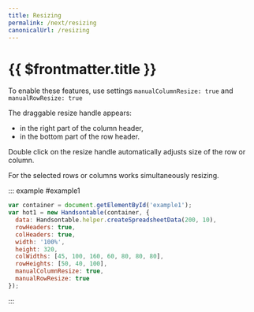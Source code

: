 ```yaml
---
title: Resizing
permalink: /next/resizing
canonicalUrl: /resizing
---
```


# {{ $frontmatter.title }}

To enable these features, use settings `manualColumnResize: true` and `manualRowResize: true`

The draggable resize handle appears:

* in the right part of the column header,
* in the bottom part of the row header.

Double click on the resize handle automatically adjusts size of the row or column.

For the selected rows or columns works simultaneously resizing.

::: example #example1
```js
var container = document.getElementById('example1');
var hot1 = new Handsontable(container, {
  data: Handsontable.helper.createSpreadsheetData(200, 10),
  rowHeaders: true,
  colHeaders: true,
  width: '100%',
  height: 320,
  colWidths: [45, 100, 160, 60, 80, 80, 80],
  rowHeights: [50, 40, 100],
  manualColumnResize: true,
  manualRowResize: true
});
```
:::
